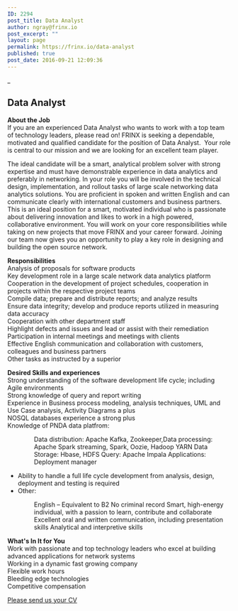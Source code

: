 ```yaml
---
ID: 2294
post_title: Data Analyst
author: ngray@frinx.io
post_excerpt: ""
layout: page
permalink: https://frinx.io/data-analyst
published: true
post_date: 2016-09-21 12:09:36
---
```

_

## Data Analyst

**About the Job**  
If you are an experienced Data Analyst who wants to work with a top team of technology leaders, please read on! FRINX is seeking a dependable, motivated and qualified candidate for the position of Data Analyst.  Your role is central to our mission and we are looking for an excellent team player. 

The ideal candidate will be a smart, analytical problem solver with strong expertise and must have demonstrable experience in data analytics and preferably in networking. In your role you will be involved in the technical design, implementation, and rollout tasks of large scale networking data analytics solutions. You are proficient in spoken and written English and can communicate clearly with international customers and business partners. This is an ideal position for a smart, motivated individual who is passionate about delivering innovation and likes to work in a high powered, collaborative environment. You will work on your core responsibilities while taking on new projects that move FRINX and your career forward. Joining our team now gives you an opportunity to play a key role in designing and building the open source network.

**Responsibilities**  
Analysis of proposals for software products  
Key development role in a large scale network data analytics platform  
Cooperation in the development of project schedules, cooperation in projects within the respective project teams  
Compile data; prepare and distribute reports; and analyze results  
Ensure data integrity; develop and produce reports utilized in measuring data accuracy  
Cooperation with other department staff  
Highlight defects and issues and lead or assist with their remediation  
Participation in internal meetings and meetings with clients  
Effective English communication and collaboration with customers, colleagues and business partners  
Other tasks as instructed by a superior

**Desired Skills and experiences**  
Strong understanding of the software development life cycle; including Agile environments  
Strong knowledge of query and report writing  
Experience in Business process modeling, analysis techniques, UML and Use Case analysis, Activity Diagrams a plus  
NOSQL databases experience a strong plus  
Knowledge of PNDA data platfrom:

<p style="padding-left: 60px">
  Data distribution: Apache Kafka, Zookeeper,Data processing: Apache Spark streaming, Spark, Oozie, Hadoop YARN Data Storage: Hbase, HDFS Query: Apache Impala Applications: Deployment manager
</p>

*   Ability to handle a full life cycle development from analysis, design, deployment and testing is required
*   Other:

<p style="padding-left: 60px">
  English – Equivalent to B2 No criminal record Smart, high-energy individual, with a passion to learn, contribute and collaborate Excellent oral and written communication, including presentation skills Analytical and interpretive skills
</p>

**What's In It for You**  
Work with passionate and top technology leaders who excel at building advanced applications for network systems  
Working in a dynamic fast growing company  
Flexible work hours  
Bleeding edge technologies  
Competitive compensation

[Please send us your CV][1]    

 [1]: mailto:career@frinx.io